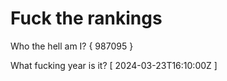 # Fuck the rankings

Who the hell am I?
{ 987095 }

What fucking year is it?
[ 2024-03-23T16:10:00Z ]
